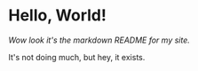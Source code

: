 # Hello, World!
*Wow look it's the markdown README for my site.*

It's not doing much, but hey, it exists.

